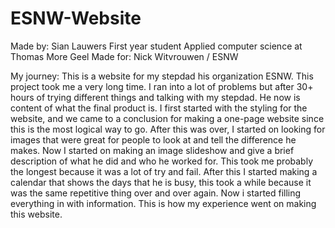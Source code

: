 # ESNW-Website
Made by: Sian Lauwers First year student Applied computer science at Thomas More Geel
Made for: Nick Witvrouwen / ESNW

My journey:
This is a website for my stepdad his organization ESNW.
This project took me a very long time. I ran into a lot of problems but after 30+ hours of trying different things and talking with my stepdad. He now is content of what the final product is.
I first started with the styling for the website, and we came to a conclusion for making a one-page website since this is the most logical way to go.
After this was over, I started on looking for images that were great for people to look at and tell the difference he makes.
Now I started on making an image slideshow and give a brief description of what he did and who he worked for. This took me probably the longest because it was a lot of try and fail.
After this I started making a calendar that shows the days that he is busy, this took a while because it was the same repetitive thing over and over again.
Now i started filling everything in with information.
This is how my experience went on making this website.